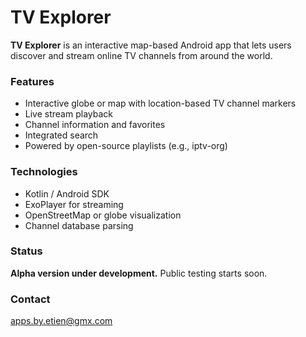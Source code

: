 # TV Explorer

**TV Explorer** is an interactive map-based Android app that lets users discover and stream online TV channels from around the world.

### Features
- Interactive globe or map with location-based TV channel markers
- Live stream playback
- Channel information and favorites
- Integrated search
- Powered by open-source playlists (e.g., iptv-org)

### Technologies
- Kotlin / Android SDK
- ExoPlayer for streaming
- OpenStreetMap or globe visualization
- Channel database parsing

### Status
**Alpha version under development.** Public testing starts soon.

### Contact
apps.by.etien@gmx.com
